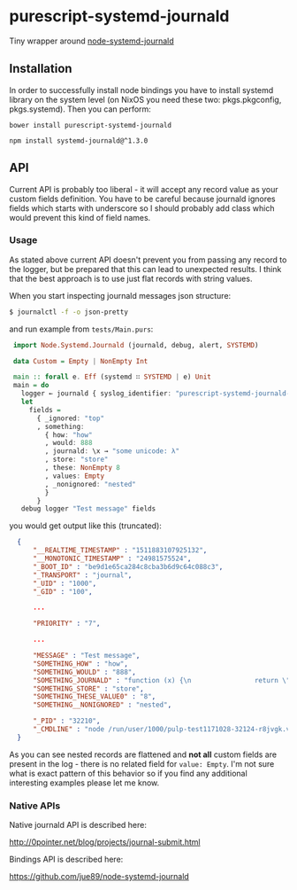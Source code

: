 # purescript-systemd-journald

Tiny wrapper around [node-systemd-journald](https://github.com/jue89/node-systemd-journald)

## Installation

In order to successfully install node bindings you have to install systemd library on the system level (on NixOS you need these two: pkgs.pkgconfig, pkgs.systemd).
Then you can perform:

```
bower install purescript-systemd-journald

npm install systemd-journald@^1.3.0
```

## API

Current API is probably too liberal - it will accept any record value as your custom fields definition. You have to be careful because  journald ignores fields which starts with underscore so I should probably add class which would prevent this kind of field names.

### Usage

As stated above current API doesn't prevent you from passing any record to the logger, but be prepared that this can lead to unexpected results. I think that the best approach is to use just flat records with string values.

When you start inspecting journald messages json structure:

  ```bash
  $ journalctl -f -o json-pretty
  ```

and run example from `tests/Main.purs`:

   ```purescript
    import Node.Systemd.Journald (journald, debug, alert, SYSTEMD)

    data Custom = Empty | NonEmpty Int

    main :: forall e. Eff (systemd ∷ SYSTEMD | e) Unit
    main = do
      logger ← journald { syslog_identifier: "purescript-systemd-journald-tests"  }
      let
        fields =
          { _ignored: "top"
          , something:
            { how: "how"
            , would: 888
            , journald: \x → "some unicode: λ"
            , store: "store"
            , these: NonEmpty 8
            , values: Empty
            , _nonignored: "nested"
            }
          }
      debug logger "Test message" fields
   ```

you would get output like this (truncated):


  ```json
    {
        "__REALTIME_TIMESTAMP" : "1511883107925132",
        "__MONOTONIC_TIMESTAMP" : "24981575524",
        "_BOOT_ID" : "be9d1e65ca284c8cba3b6d9c64c088c3",
        "_TRANSPORT" : "journal",
        "_UID" : "1000",
        "_GID" : "100",

        ...

        "PRIORITY" : "7",

        ...

        "MESSAGE" : "Test message",
        "SOMETHING_HOW" : "how",
        "SOMETHING_WOULD" : "888",
        "SOMETHING_JOURNALD" : "function (x) {\n                return \"some unicode: \\u03bb\";\n            }",
        "SOMETHING_STORE" : "store",
        "SOMETHING_THESE_VALUE0" : "8",
        "SOMETHING__NONIGNORED" : "nested",

        "_PID" : "32210",
        "_CMDLINE" : "node /run/user/1000/pulp-test1171028-32124-r8jvgk.v8ogrxusor.js",
    }
  ```

As you can see nested records are flattened and __not all__ custom fields are present in the log - there is no related field for ```value: Empty```. I'm not sure what is exact pattern of this behavior so if you find any additional interesting examples please let me know.


### Native APIs

Native journald API is described here:

http://0pointer.net/blog/projects/journal-submit.html

Bindings API is described here:

https://github.com/jue89/node-systemd-journald
